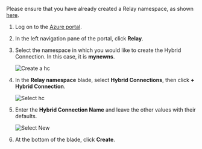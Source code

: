 Please ensure that you have already created a Relay namespace, as shown [here][namespace-how-to].

1. Log on to the [Azure portal](https://portal.azure.com).
2. In the left navigation pane of the portal, click **Relay**.
3. Select the namespace in which you would like to create the Hybrid Connection. In this case, it is **mynewns**.
   
    ![Create a hc](./media/relay-create-hybrid-connection-portal/create-hc-1.png)
4. In the **Relay namespace** blade, select **Hybrid Connections**, then click **+ Hybrid Connection**.
   
    ![Select hc](./media/relay-create-hybrid-connection-portal/create-hc-2.png)
5. Enter the **Hybrid Connection Name** and leave the other values with their defaults.
   
    ![Select New](./media/relay-create-hybrid-connection-portal/create-hc-3.png)
6. At the bottom of the blade, click **Create**.

[namespace-how-to]: ../articles/service-bus-relay/relay-create-namespace-portal.md 